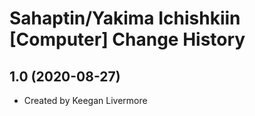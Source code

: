 Sahaptin/Yakima Ichishkiin [Computer] Change History
====================

1.0 (2020-08-27)
----------------
* Created by Keegan Livermore
